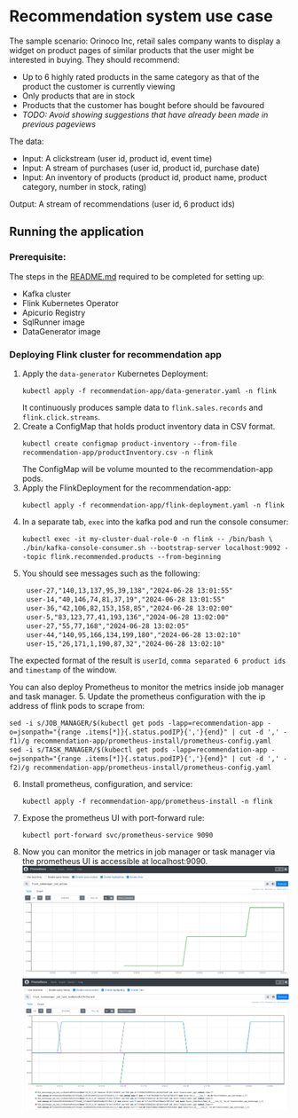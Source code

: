 # Recommendation system use case

The sample scenario:
Orinoco Inc, retail sales company wants to display a widget on product pages of similar products that the user might be interested in buying.
They should recommend:
- Up to 6 highly rated products in the same category as that of the product the customer is currently viewing
- Only products that are in stock
- Products that the customer has bought before should be favoured
- <i>TODO: Avoid showing suggestions that have already been made in previous pageviews </i>

The data:
- Input: A clickstream (user id, product id, event time)
- Input: A stream of purchases (user id, product id, purchase date)
- Input: An inventory of products (product id, product name, product category, number in stock, rating)

Output: A stream of recommendations (user id, 6 product ids)

## Running the application

### Prerequisite:
The steps in the [README.md](../README.md) required to be completed for setting up:
- Kafka cluster
- Flink Kubernetes Operator
- Apicurio Registry
- SqlRunner image
- DataGenerator image

### Deploying Flink cluster for recommendation app
1. Apply the `data-generator` Kubernetes Deployment:
    ```
    kubectl apply -f recommendation-app/data-generator.yaml -n flink
    ```
   It continuously produces sample data to `flink.sales.records` and `flink.click.streams`.
2. Create a ConfigMap that holds product inventory data in CSV format. 
    ```
    kubectl create configmap product-inventory --from-file recommendation-app/productInventory.csv -n flink
    ```
   The ConfigMap will be volume mounted to the recommendation-app pods.
3. Apply the FlinkDeployment for the recommendation-app:
    ```
    kubectl apply -f recommendation-app/flink-deployment.yaml -n flink
    ```
4. In a separate tab, `exec` into the kafka pod and run the console consumer:
    ```
    kubectl exec -it my-cluster-dual-role-0 -n flink -- /bin/bash \
    ./bin/kafka-console-consumer.sh --bootstrap-server localhost:9092 --topic flink.recommended.products --from-beginning
    ```
5. You should see messages such as the following:
   ```
    user-27,"140,13,137,95,39,138","2024-06-28 13:01:55"
    user-14,"40,146,74,81,37,19","2024-06-28 13:01:55"
    user-36,"42,106,82,153,158,85","2024-06-28 13:02:00"
    user-5,"83,123,77,41,193,136","2024-06-28 13:02:00"
    user-27,"55,77,168","2024-06-28 13:02:05"
    user-44,"140,95,166,134,199,180","2024-06-28 13:02:10"
    user-15,"26,171,1,190,87,32","2024-06-28 13:02:10"
   ```
The expected format of the result is `userId`, `comma separated 6 product ids` and `timestamp` of the window.

You can also deploy Prometheus to monitor the metrics inside job manager and task manager.
5. Update the prometheus configuration with the ip address of flink pods to scrape from:
   ```
   sed -i s/JOB_MANAGER/$(kubectl get pods -lapp=recommendation-app -o=jsonpath="{range .items[*]}{.status.podIP}{','}{end}" | cut -d ',' -f1)/g recommendation-app/prometheus-install/prometheus-config.yaml
   sed -i s/TASK_MANAGER/$(kubectl get pods -lapp=recommendation-app -o=jsonpath="{range .items[*]}{.status.podIP}{','}{end}" | cut -d ',' -f2)/g recommendation-app/prometheus-install/prometheus-config.yaml
   ```

6. Install prometheus, configuration, and service:
   ```
   kubectl apply -f recommendation-app/prometheus-install -n flink
   ```

7. Expose the prometheus UI with port-forward rule:
   ```
   kubectl port-forward svc/prometheus-service 9090
   ```
8. Now you can monitor the metrics in job manager or task manager via the prometheus UI is accessible at localhost:9090.
![img.png](prometheus-install/job_metric.png)
![img.png](prometheus-install/task_metric.png)

       
